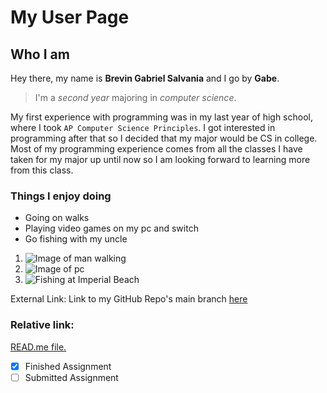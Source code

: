 # My User Page
## Who I am

Hey there, my name is **Brevin Gabriel Salvania** and I go by **Gabe**. 
>I'm a *second year* majoring in *computer science*.

My first experience with programming was in my last year of high school, where I took `AP Computer Science Principles`. I got interested in programming after that so I decided that my major would be CS in college. Most of my programming experience comes from all the classes I have taken for my major up until now so I am looking forward to learning more from this class.
### Things I enjoy doing
- Going on walks
- Playing video games on my pc and switch
- Go fishing with my uncle

1. ![Image of man walking](https://cdn6.dissolve.com/p/D1024_53_480/D1024_53_480_1200.jpg)
2. ![Image of pc](https://tecsuggest.com/wp-content/uploads/2020/06/Best-Budget-Compact-Gaming-PC-Under-1000.jpg)
3. ![Fishing at Imperial Beach](https://i.ytimg.com/vi/MHzBF5a9O2s/maxresdefault.jpg)

External Link: Link to my GitHub Repo's main branch [here](https://github.com/bsalvania/CSE-110-Lab)

### Relative link:
[READ.me file.](/README.md)

- [x] Finished Assignment
- [ ] Submitted Assignment